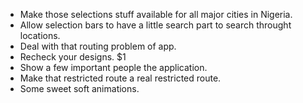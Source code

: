 - Make those selections stuff available for all major cities in Nigeria.
- Allow selection bars to have a little search part to search throught locations.
- Deal with that routing problem of app.
- Recheck your designs. $1
- Show a few important people the application.
- Make that restricted route a real restricted route.
- Some sweet soft animations. 